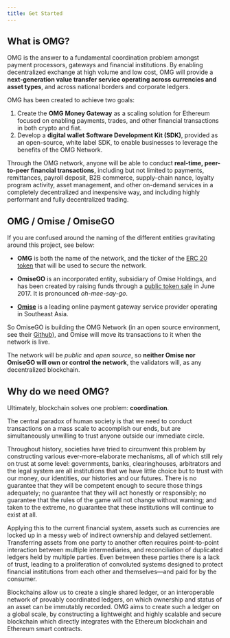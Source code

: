 ```yaml
---
title: Get Started
---
```


## What is OMG?

OMG is the answer to a fundamental coordination problem amongst payment processors, gateways and financial institutions. By enabling decentralized exchange at high volume and low cost, OMG will provide a **next-generation value transfer service operating across currencies and asset types**, and across national borders and corporate ledgers.

OMG has been created to achieve two goals:

1. Create the **OMG Money Gateway** as a scaling solution for Ethereum focused on enabling payments, trades, and other financial transactions in both crypto and fiat. 
2. Develop a **digital wallet Software Development Kit (SDK)**, provided as an open-source, white label SDK, to enable businesses to leverage the benefits of the OMG Network.

Through the OMG network, anyone will be able to conduct **real-time, peer-to-peer financial transactions**, including but not limited to payments, remittances, payroll deposit, B2B commerce, supply-chain nance, loyalty program activity, asset management, and other on-demand services in a completely decentralized and inexpensive way, and including highly performant and fully decentralized trading.

## OMG / Omise / OmiseGO

If you are confused around the naming of the different entities gravitating around this project, see below:

- **OMG** is both the name of the network, and the ticker of the [ERC 20 token](basics.html#omg-token-function) that will be used to secure the network.

- **OmiseGO** is an incorporated entity, subsidiary of Omise Holdings, and has been created by raising funds through a [public token sale](history.html#​how-was-omisego-launched-​) in June 2017. It is pronounced _oh-mee-say-go_.

- [**Omise**](https://www.omise.co) is a leading online payment gateway service provider operating in Southeast Asia.

So OmiseGO is building the OMG Network (in an open source environment, see their [Github](https://github.com/omisego)), and Omise will move its transactions to it when the network is live.

The network will be _public_ and _open source_, so **neither Omise nor OmiseGO will own or control the network**, the validators will, as any decentralized blockchain.

## Why do we need OMG?

Ultimately, blockchain solves one problem: **coordination**.

The central paradox of human society is that we need to conduct transactions on a mass scale to accomplish our ends, but are simultaneously unwilling to trust anyone outside our immediate circle.

Throughout history, societies have tried to circumvent this problem by constructing various ever-more-elaborate mechanisms, all of which still rely on trust at some level: governments, banks, clearinghouses, arbitrators and the legal system are all institutions that we have little choice but to trust with our money, our identities, our histories and our futures. There is no guarantee that they will be competent enough to secure those things adequately; no guarantee that they will act honestly or responsibly; no guarantee that the rules of the game will not change without warning; and taken to the extreme, no guarantee that these institutions will continue to exist at all.

Applying this to the current financial system, assets such as currencies are locked up in a messy web of indirect ownership and delayed settlement. Transferring assets from one party to another often requires point-to-point interaction between multiple intermediaries, and reconciliation of duplicated ledgers held by multiple parties. Even between these parties there is a lack of trust, leading to a proliferation of convoluted systems designed to protect financial institutions from each other and themselves—and paid for by the consumer.

Blockchains allow us to create a single shared ledger, or an interoperable network of provably coordinated ledgers, on which ownership and status of an asset can be immutably recorded. OMG aims to create such a ledger on a global scale, by constructing a lightweight and highly scalable and secure blockchain which directly integrates with the Ethereum blockchain and Ethereum smart contracts.
